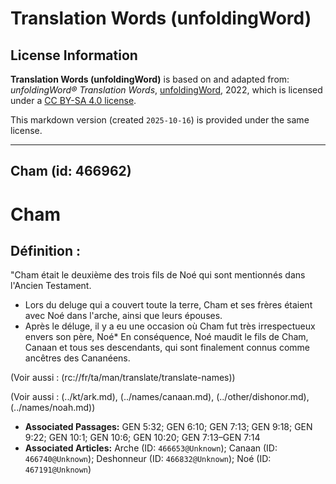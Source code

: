 # Translation Words (unfoldingWord)

## License Information

**Translation Words (unfoldingWord)** is based on and adapted from: _unfoldingWord® Translation Words_, [unfoldingWord](https://unfoldingword.org/utw), 2022, which is licensed under a [CC BY-SA 4.0 license](https://creativecommons.org/licenses/by-sa/4.0/legalcode.en).

This markdown version (created `2025-10-16`) is provided under the same license.



--------------------------------

## Cham (id: 466962)

Cham
====

Définition :
------------

"Cham était le deuxième des trois fils de Noé qui sont mentionnés dans l'Ancien Testament.

* Lors du deluge qui a couvert toute la terre, Cham et ses frères étaient avec Noé dans l'arche, ainsi que leurs épouses.
* Après le déluge, il y a eu une occasion où Cham fut très irrespectueux envers son père, Noé\* En conséquence, Noé maudit le fils de Cham, Canaan et tous ses descendants, qui sont finalement connus comme ancêtres des Cananéens.

(Voir aussi : (rc://fr/ta/man/translate/translate\-names))

(Voir aussi : (../kt/ark.md), (../names/canaan.md), (../other/dishonor.md), (../names/noah.md))

* **Associated Passages:** GEN 5:32; GEN 6:10; GEN 7:13; GEN 9:18; GEN 9:22; GEN 10:1; GEN 10:6; GEN 10:20; GEN 7:13–GEN 7:14
* **Associated Articles:** Arche (ID: `466653@Unknown`); Canaan (ID: `466740@Unknown`); Deshonneur  (ID: `466832@Unknown`); Noé (ID: `467191@Unknown`)

